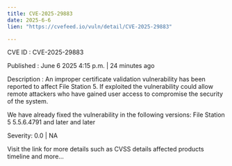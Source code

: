 ```yaml
---
title: CVE-2025-29883
date: 2025-6-6
lien: "https://cvefeed.io/vuln/detail/CVE-2025-29883"

---
```


CVE ID : CVE-2025-29883

Published :  June 6
2025
4:15 p.m. | 24 minutes ago

Description : An improper certificate validation vulnerability has been reported to affect File Station 5. If exploited
the vulnerability could allow remote attackers who have gained user access to compromise the security of the system.

We have already fixed the vulnerability in the following versions:
File Station 5 5.5.6.4791 and later
  and later

Severity: 0.0 | NA

Visit the link for more details
such as CVSS details
affected products
timeline
and more...
